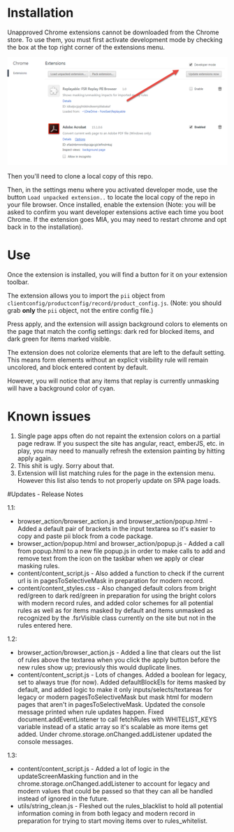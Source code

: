 # Installation 

Unapproved Chrome extensions cannot be downloaded from the Chrome store.  To use them, you must first activate development mode by checking the box at the top right corner of the extensions menu.

![Activate development mode](/ReadmeImages/devMode.png)

Then you'll need to clone a local copy of this repo.

Then, in the settings menu where you activated developer mode, use the button `Load unpacked extension..` to locate the local copy of the repo in your file browser.  Once installed, enable the extension (Note: you will be asked to confirm you want developer extensions active each time you boot Chrome.  If the extension goes MIA, you may need to restart chrome and opt back in to the installation).

# Use

Once the extension is installed, you will find a button for it on your extension toolbar.

The extension allows you to import the `pii` object from `clientconfig/productconfig/record/product_config.js`.  (Note: you should grab **only** the `pii` object, not the entire config file.)

Press apply, and the extension will assign background colors to elements on the page that match the config settings: dark red for blocked items, and dark green for items marked visible.

The extension does not colorize elements that are left to the default setting.  This means form elements without an explicit visibility rule will remain uncolored, and block entered content by default.

However, you will notice that any items that replay is currently unmasking will have a background color of cyan.

# Known issues

1. Single page apps often do not repaint the extension colors on a partial page redraw.  If you suspect the site has angular, react, emberJS, etc. in play, you may need to manually refresh the extension painting by hitting apply again.
2. This shit is ugly.  Sorry about that.
3. Extension will list matching rules for the page in the extension menu.  However this list also tends to not properly update on SPA page loads.

#Updates - Release Notes

1.1:
- browser_action/browser_action.js and browser_action/popup.html -
Added a default pair of brackets in the input textarea so it's easier to copy and paste pii block from a code package.
- browser_action/popup.html and browser_action/popup.js -
Added a call from popup.html to a new file popup.js in order to make calls to add and remove text from the icon on the taskbar when we apply or clear masking rules.
- content/content_script.js -
Also added a function to check if the current url is in pagesToSelectiveMask in preparation for modern record.
- content/content_styles.css -
Also changed default colors from bright red/green to dark red/green in preparation for using the bright colors with modern record rules, and added color schemes for all potential rules as well as for items masked by default and items unmasked as recognized by the .fsrVisible class currently on the site but not in the rules entered here.

1.2:
- browser_action/browser_action.js -
Added a line that clears out the list of rules above the textarea when you click the apply button before the new rules show up; previously this would duplicate lines.
- content/content_script.js -
Lots of changes. Added a boolean for legacy, set to always true (for now). Added defaultBlockEls for items masked by default, and added logic to make it only inputs/selects/textareas for legacy or modern pagesToSelectiveMask but mask html for modern pages that aren't in pagesToSelectiveMask. Updated the console message printed when rule updates happen. Fixed document.addEventListener to call fetchRules with WHITELIST_KEYS variable instead of a static array so it's scalable as more items get added. Under chrome.storage.onChanged.addListener updated the console messages.

1.3:
- content/content_script.js -
Added a lot of logic in the updateScreenMasking function and in the chrome.storage.onChanged.addListener to account for legacy and modern values that could be passed so that they can all be handled instead of ignored in the future.
- utils/string_clean.js -
Fleshed out the rules_blacklist to hold all potential information coming in from both legacy and modern record in preparation for trying to start moving items over to rules_whitelist.